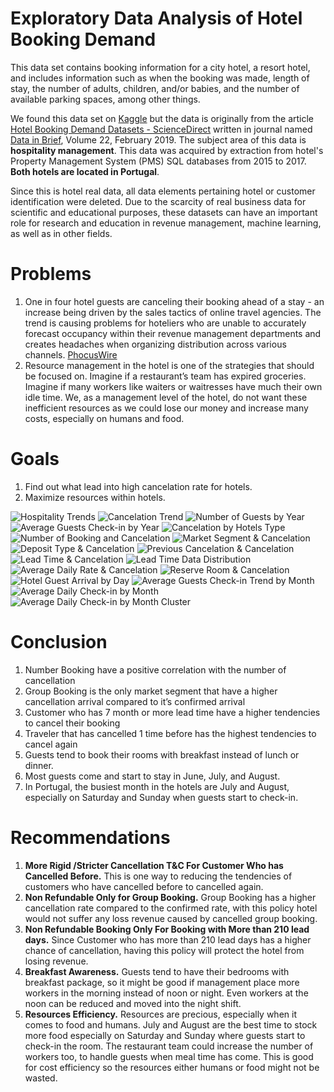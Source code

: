 # Exploratory Data Analysis of Hotel Booking Demand
This data set contains booking information for a city hotel, a resort hotel, and includes information such as when the booking was made, length of stay, the number of adults, children, and/or babies, and the number of available parking spaces, among other things.

We found this data set on [Kaggle](https://www.kaggle.com/jessemostipak/hotel-booking-demand) but the data is originally from the article [Hotel Booking Demand Datasets - ScienceDirect](https://www.sciencedirect.com/science/article/pii/S2352340918315191) written in journal named [Data in Brief](https://www.sciencedirect.com/journal/data-in-brief), Volume 22, February 2019. 
The subject area of this data is **hospitality management**. This data was acquired by extraction from hotel's Property Management System (PMS) SQL databases from 2015 to 2017. **Both hotels are located in Portugal**.

Since this is hotel real data, all data elements pertaining hotel or customer identification were deleted. Due to the scarcity of real business data for scientific and educational purposes, these datasets can have an important role for research and education in revenue management, machine learning, as well as in other fields.

# Problems
1. One in four hotel guests are canceling their booking ahead of a stay - an increase being driven by the sales tactics of online travel agencies.
The trend is causing problems for hoteliers who are unable to accurately forecast occupancy within their revenue management departments and creates headaches when organizing distribution across various channels. [PhocusWire](https://www.phocuswire.com/Hotel-distribution-market-share-distribution-analysis#:~:text=The%20average%20cancelation%20rate%20in,of%206.4%25%20over%20four%20years)
2. Resource management in the hotel is one of the strategies that should be focused on. Imagine if a restaurant’s team has expired groceries. Imagine if many workers like waiters or waitresses have much their own idle time. 
We, as a management level of the hotel, do not want these inefficient resources as we could lose our money and increase many costs, especially on humans and food.

# Goals
1. Find out what lead into high cancelation rate for hotels.
2. Maximize resources within hotels.


![Hospitality Trends](https://github.com/brdx88/hotel_booking_demand_EDA/blob/main/1.png)
![Cancelation Trend](https://github.com/brdx88/hotel_booking_demand_EDA/blob/main/2.png)
![Number of Guests by Year](https://github.com/brdx88/hotel_booking_demand_EDA/blob/main/3.png)
![Average Guests Check-in by Year](https://github.com/brdx88/hotel_booking_demand_EDA/blob/main/4.png)
![Cancelation by Hotels Type](https://github.com/brdx88/hotel_booking_demand_EDA/blob/main/5.png)
![Number of Booking and Cancelation](https://github.com/brdx88/hotel_booking_demand_EDA/blob/main/6.png)
![Market Segment & Cancelation](https://github.com/brdx88/hotel_booking_demand_EDA/blob/main/7.png)
![Deposit Type & Cancelation](https://github.com/brdx88/hotel_booking_demand_EDA/blob/main/8.png)
![Previous Cancelation & Cancelation](https://github.com/brdx88/hotel_booking_demand_EDA/blob/main/9.png)
![Lead Time & Cancelation](https://github.com/brdx88/hotel_booking_demand_EDA/blob/main/10.png)
![Lead Time Data Distribution](https://github.com/brdx88/hotel_booking_demand_EDA/blob/main/11.png)
![Average Daily Rate & Cancelation](https://github.com/brdx88/hotel_booking_demand_EDA/blob/main/12.png)
![Reserve Room & Cancelation](https://github.com/brdx88/hotel_booking_demand_EDA/blob/main/13.png)
![Hotel Guest Arrival by Day](https://github.com/brdx88/hotel_booking_demand_EDA/blob/main/14.png)
![Average Guests Check-in Trend by Month](https://github.com/brdx88/hotel_booking_demand_EDA/blob/main/15.png)
![Average Daily Check-in by Month](https://github.com/brdx88/hotel_booking_demand_EDA/blob/main/16.png)
![Average Daily Check-in by Month Cluster](https://github.com/brdx88/hotel_booking_demand_EDA/blob/main/17.png)




# Conclusion
1. Number Booking have a positive correlation with the number of cancellation
2. Group Booking is the only market segment that have a higher cancellation  arrival  compared to it’s confirmed arrival
3. Customer who has 7 month or more lead time have a higher tendencies to cancel their booking
4. Traveler that has cancelled 1 time before has the highest tendencies to cancel again
5. Guests tend to book their rooms with breakfast instead of lunch or dinner.
6. Most guests come and start to stay in June, July, and August.
7. In Portugal, the busiest month in the hotels are July and August, especially on Saturday and Sunday when guests start to check-in.

# Recommendations
1. **More Rigid /Stricter  Cancellation T&C  For Customer Who has Cancelled Before.** This is  one way to  reducing the tendencies of customers who have cancelled before to cancelled again.
2. **Non Refundable Only for Group Booking.** Group Booking has a higher cancellation rate compared to the confirmed rate,  with this policy hotel would not suffer  any loss revenue caused by cancelled group booking.
3. **Non Refundable Booking Only For Booking with More than 210 lead days.** Since Customer who has more than 210  lead days has a higher chance of cancellation, having this policy will protect the hotel from losing revenue.
4. **Breakfast Awareness.** Guests tend to have their bedrooms with breakfast package, so it might be good if management place more workers in the morning instead of noon or night. Even workers at the noon can be reduced and moved into the night shift. 
5. **Resources Efficiency.** Resources are precious, especially when it comes to food and humans. July and August are the best time to stock more food especially on Saturday and Sunday where guests start to check-in the room. The restaurant team could increase the number of workers too, to handle guests when meal time has come. This is good for cost efficiency so the resources either humans or food might not be wasted.

